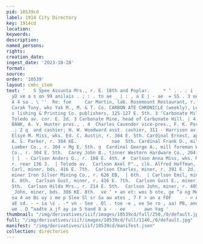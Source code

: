 ```yaml
---
pid: 10539cd
label: 1914 City Directory
key: 1914cd
location: 
keywords: 
description: 
named_persons: 
rights: 
creation_date: 
ingest_date: '2023-10-28'
format: 
source: 
order: '10539'
layout: cmhc_item
text: '   S Spee Assunta Mrs., r. E. 18th and Poplar.     * ‘ . . : i - 7! ¥ , Ce
  yD ve a s on 99 anilais . ; : . tn ae _ | : , a E | - ae  = SS . 3 oe - os 4 = \aen
  A 4 sa . \ ''  Re: fue     Car Martin, lab. Rosemount Restaurant, r. 117 W. 3d.
  Carak Tony, wks Yak M., M. & T. Co. CARBON ATE CHRONICLE (weekly), Leadville Pub-
  s lishing & Printing Co. publishers, 125-127 E. 5th. 3 ‘Carbonate Mill School, N.
  Toledo av. cor. E. 2d. 3 Carbonate Mine, head of Carbonate Hill. | 4 CARBONATE NATIONAL
  BANK, A. V. Hunter pres., . 4  Charles Cavender vice-pres., F. K. Porter vice-pres.
  .; 2 q  and cashier; H. W. Woodward asst. cashier, 311 - Harrison av. ‘Cardinal,
  Elsye M. Miss, wks. Ed. C. Austin, r. 304 E. 5th. Cardinal Ernest, apprentice Ww.
  A. S. Parker, r. 304 KE.             nae  5th. Cardinal Frank D., millman Williams
  Lumber Co., r. 304 « Mg E. 5th. q  Cardinal George A., mill foreman Williams Lumber
  Co., r. 304 E. 5th.  Carey John B., tinner Western Hardware Co., 204-206 | E. 7th.
  | ]  - Carlson Anders G., r. 108 E. 4th. #  Carlson Anna Miss, wks. Mrs. J. Miller,
  r. rear 136 3.  | Toledo av.  Carlson Axel F"., clk. Alfred Hoffman, r. 209 E. 5th.  Carlson
  Carl, miner, bds. 416 E. 7th.  Carlson Charles, miner, r. 391 E. 2d.  Carlson Elmer,
  miner Iron Silver Mining Co., r. 626 EB,  | 6th.  | Carlson Emil, miner, r. 306
  E. 8th.  Carlson Gust, miner, r. 416 E. 7th.  Carlson Gust E., miner, r. 324 E.
  5th.  Carlson Hilda Mrs., r. 214 E. 5th.  Carlson John, miner, r. 405 E. 6th.  ris.
  _John, miner, bds. 306 KE. 8th.  ve ‘ + an et: wos b ote, ge “a og Me «catia tn
  oa 4 ae Bs oy i me p Slee Sl sr Sa aw ates , 7 F > an a FOF     - > Aa — » ee .
  aE sd. - ~ ia \¢ . -* vn - See . Ql . toe -e , ee Se ro , aa) PB, anes a A , as
  we . D “aadte a jf ay ie 5 hand 8 a - - ee       awn ®ag '
thumbnail: "/img/derivatives/iiif/images/10539cd/full/250,/0/default.jpg"
full: "/img/derivatives/iiif/images/10539cd/full/1140,/0/default.jpg"
manifest: "/img/derivatives/iiif/10539cd/manifest.json"
collection: directories
---
```

